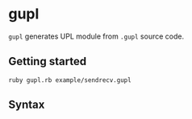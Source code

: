 # gupl

`gupl` generates UPL module from `.gupl` source code.

## Getting started

```
ruby gupl.rb example/sendrecv.gupl
```

## Syntax
